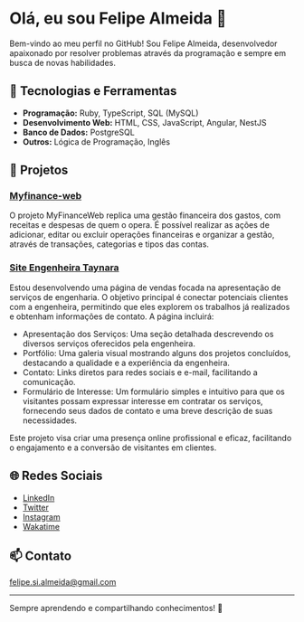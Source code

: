 # Olá, eu sou Felipe Almeida 👋

Bem-vindo ao meu perfil no GitHub! Sou Felipe Almeida, desenvolvedor apaixonado por resolver problemas através da programação e sempre em busca de novas habilidades.

## 🚀 Tecnologias e Ferramentas

- **Programação:** Ruby, TypeScript, SQL (MySQL)
- **Desenvolvimento Web:** HTML, CSS, JavaScript, Angular, NestJS
- **Banco de Dados:** PostgreSQL
- **Outros:** Lógica de Programação, Inglês

## 📂 Projetos

### [Myfinance-web](https://github.com/felipealmeida92/myfinance-web-o4-dotnet)
O projeto MyFinanceWeb replica uma gestão financeira dos gastos, com receitas e despesas de quem o opera. É possível realizar as ações de adicionar, editar ou excluir operações financeiras e organizar a gestão, através de transações, categorias e tipos das contas.


### [Site Engenheira Taynara](https://github.com/felipealmeida92/taynara.eng)
Estou desenvolvendo uma página de vendas focada na apresentação de serviços de engenharia. O objetivo principal é conectar potenciais clientes com a engenheira, permitindo que eles explorem os trabalhos já realizados e obtenham informações de contato. A página incluirá:

- Apresentação dos Serviços: Uma seção detalhada descrevendo os diversos serviços oferecidos pela engenheira.
- Portfólio: Uma galeria visual mostrando alguns dos projetos concluídos, destacando a qualidade e a experiência da engenheira.
- Contato: Links diretos para redes sociais e e-mail, facilitando a comunicação.
- Formulário de Interesse: Um formulário simples e intuitivo para que os visitantes possam expressar interesse em contratar os serviços, fornecendo seus dados de contato e uma breve descrição de suas necessidades.

Este projeto visa criar uma presença online profissional e eficaz, facilitando o engajamento e a conversão de visitantes em clientes.

## 🌐 Redes Sociais

- [LinkedIn](https://www.linkedin.com/in/felipe-almeida-2092a21b1/)
- [Twitter](https://x.com/felipesal0)
- [Instagram](https://www.instagram.com/felipesal)
- [Wakatime](https://wakatime.com/@felipesal)

## 📫 Contato

felipe.si.almeida@gmail.com

---

Sempre aprendendo e compartilhando conhecimentos! 🚀
